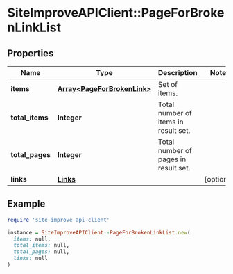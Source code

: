 # SiteImproveAPIClient::PageForBrokenLinkList

## Properties

| Name | Type | Description | Notes |
| ---- | ---- | ----------- | ----- |
| **items** | [**Array&lt;PageForBrokenLink&gt;**](PageForBrokenLink.md) | Set of items. |  |
| **total_items** | **Integer** | Total number of items in result set. |  |
| **total_pages** | **Integer** | Total number of pages in result set. |  |
| **links** | [**Links**](Links.md) |  | [optional] |

## Example

```ruby
require 'site-improve-api-client'

instance = SiteImproveAPIClient::PageForBrokenLinkList.new(
  items: null,
  total_items: null,
  total_pages: null,
  links: null
)
```

